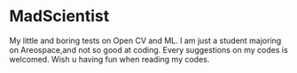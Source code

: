 # MadScientist
My little and boring tests on Open CV and ML.
I am just a student majoring on Areospace,and not so good at coding. 
Every suggestions on my codes is welcomed.
Wish u having fun when reading my codes.
